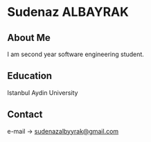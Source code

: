 # Sudenaz ALBAYRAK
## About Me
I am second year software engineering student.

## Education
Istanbul Aydin University

## Contact
e-mail -> sudenazalbyyrak@gmail.com

